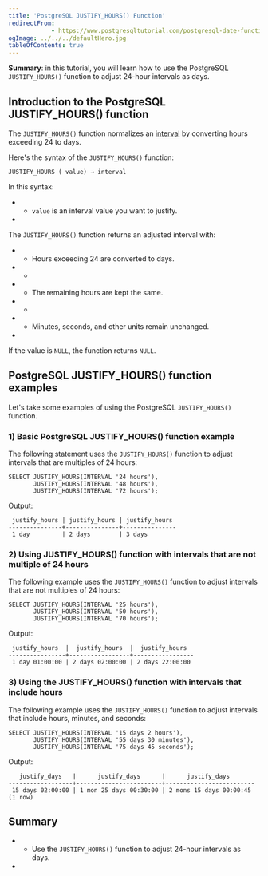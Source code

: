 ```yaml
---
title: 'PostgreSQL JUSTIFY_HOURS() Function'
redirectFrom: 
            - https://www.postgresqltutorial.com/postgresql-date-functions/postgresql-justify_hours/
ogImage: ../../../defaultHero.jpg
tableOfContents: true
---
```


**Summary**: in this tutorial, you will learn how to use the PostgreSQL `JUSTIFY_HOURS()` function to adjust 24-hour intervals as days.



## Introduction to the PostgreSQL JUSTIFY_HOURS() function



The `JUSTIFY_HOURS()` function normalizes an [interval](https://www.postgresqltutorial.com/postgresql-tutorial/postgresql-interval/) by converting hours exceeding 24 to days.



Here's the syntax of the `JUSTIFY_HOURS()` function:



```
JUSTIFY_HOURS ( value) → interval
```



In this syntax:



- - `value` is an interval value you want to justify.
- 


The `JUSTIFY_HOURS()` function returns an adjusted interval with:



- - Hours exceeding 24 are converted to days.
- -
- - The remaining hours are kept the same.
- -
- - Minutes, seconds, and other units remain unchanged.
- 


If the value is `NULL`, the function returns `NULL`.



## PostgreSQL JUSTIFY_HOURS() function examples



Let's take some examples of using the PostgreSQL `JUSTIFY_HOURS()` function.



### 1) Basic PostgreSQL JUSTIFY_HOURS() function example



The following statement uses the `JUSTIFY_HOURS()` function to adjust intervals that are multiples of 24 hours:



```
SELECT JUSTIFY_HOURS(INTERVAL '24 hours'),
       JUSTIFY_HOURS(INTERVAL '48 hours'),
       JUSTIFY_HOURS(INTERVAL '72 hours');
```



Output:



```
 justify_hours | justify_hours | justify_hours
---------------+---------------+---------------
 1 day         | 2 days        | 3 days
```



### 2) Using JUSTIFY_HOURS() function with intervals that are not multiple of 24 hours



The following example uses the `JUSTIFY_HOURS()` function to adjust intervals that are not multiples of 24 hours:



```
SELECT JUSTIFY_HOURS(INTERVAL '25 hours'),
       JUSTIFY_HOURS(INTERVAL '50 hours'),
       JUSTIFY_HOURS(INTERVAL '70 hours');
```



Output:



```
 justify_hours  |  justify_hours  |  justify_hours
----------------+-----------------+-----------------
 1 day 01:00:00 | 2 days 02:00:00 | 2 days 22:00:00
```



### 3) Using the JUSTIFY_HOURS() function with intervals that include hours



The following example uses the `JUSTIFY_HOURS()` function to adjust intervals that include hours, minutes, and seconds:



```
SELECT JUSTIFY_HOURS(INTERVAL '15 days 2 hours'),
       JUSTIFY_HOURS(INTERVAL '55 days 30 minutes'),
       JUSTIFY_HOURS(INTERVAL '75 days 45 seconds');
```



Output:



```
   justify_days   |      justify_days      |      justify_days
------------------+------------------------+-------------------------
 15 days 02:00:00 | 1 mon 25 days 00:30:00 | 2 mons 15 days 00:00:45
(1 row)
```



## Summary



- - Use the `JUSTIFY_HOURS()` function to adjust 24-hour intervals as days.
- 
